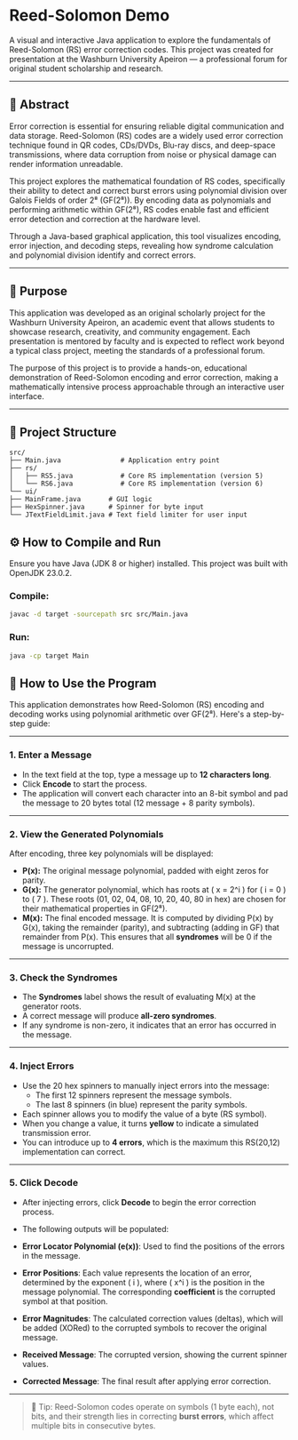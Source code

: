 # Reed-Solomon Demo

A visual and interactive Java application to explore the fundamentals of Reed-Solomon (RS) error correction codes. This project was created for presentation at the Washburn University Apeiron — a professional forum for original student scholarship and research.

---

## 📘 Abstract

Error correction is essential for ensuring reliable digital communication and data storage. Reed-Solomon (RS) codes are a widely used error correction technique found in QR codes, CDs/DVDs, Blu-ray discs, and deep-space transmissions, where data corruption from noise or physical damage can render information unreadable.

This project explores the mathematical foundation of RS codes, specifically their ability to detect and correct burst errors using polynomial division over Galois Fields of order 2⁸ (GF(2⁸)). By encoding data as polynomials and performing arithmetic within GF(2⁸), RS codes enable fast and efficient error detection and correction at the hardware level.

Through a Java-based graphical application, this tool visualizes encoding, error injection, and decoding steps, revealing how syndrome calculation and polynomial division identify and correct errors.

---

## 🎯 Purpose

This application was developed as an original scholarly project for the Washburn University Apeiron, an academic event that allows students to showcase research, creativity, and community engagement. Each presentation is mentored by faculty and is expected to reflect work beyond a typical class project, meeting the standards of a professional forum.

The purpose of this project is to provide a hands-on, educational demonstration of Reed-Solomon encoding and error correction, making a mathematically intensive process approachable through an interactive user interface.

---

## 📁 Project Structure

```
src/
├── Main.java               # Application entry point
├── rs/
│   ├── RS5.java            # Core RS implementation (version 5)
│   └── RS6.java            # Core RS implementation (version 6)
└── ui/
├── MainFrame.java       # GUI logic
├── HexSpinner.java      # Spinner for byte input
└── JTextFieldLimit.java # Text field limiter for user input
```

## ⚙️ How to Compile and Run

Ensure you have Java (JDK 8 or higher) installed. This project was built with OpenJDK 23.0.2.

### Compile:

```bash
javac -d target -sourcepath src src/Main.java
```

### Run:

```bash
java -cp target Main
```

## 🧪 How to Use the Program

This application demonstrates how Reed-Solomon (RS) encoding and decoding works using polynomial arithmetic over GF(2⁸). Here's a step-by-step guide:

---

### 1. **Enter a Message**

-   In the text field at the top, type a message up to **12 characters long**.
-   Click **Encode** to start the process.
-   The application will convert each character into an 8-bit symbol and pad the message to 20 bytes total (12 message + 8 parity symbols).

---

### 2. **View the Generated Polynomials**

After encoding, three key polynomials will be displayed:

-   **P(x):** The original message polynomial, padded with eight zeros for parity.
-   **G(x):** The generator polynomial, which has roots at \( x = 2^i \) for \( i = 0 \) to \( 7 \). These roots (01, 02, 04, 08, 10, 20, 40, 80 in hex) are chosen for their mathematical properties in GF(2⁸).
-   **M(x):** The final encoded message. It is computed by dividing P(x) by G(x), taking the remainder (parity), and subtracting (adding in GF) that remainder from P(x). This ensures that all **syndromes** will be 0 if the message is uncorrupted.

---

### 3. **Check the Syndromes**

-   The **Syndromes** label shows the result of evaluating M(x) at the generator roots.
-   A correct message will produce **all-zero syndromes**.
-   If any syndrome is non-zero, it indicates that an error has occurred in the message.

---

### 4. **Inject Errors**

-   Use the 20 hex spinners to manually inject errors into the message:
    -   The first 12 spinners represent the message symbols.
    -   The last 8 spinners (in blue) represent the parity symbols.
-   Each spinner allows you to modify the value of a byte (RS symbol).
-   When you change a value, it turns **yellow** to indicate a simulated transmission error.
-   You can introduce up to **4 errors**, which is the maximum this RS(20,12) implementation can correct.

---

### 5. **Click Decode**

-   After injecting errors, click **Decode** to begin the error correction process.
-   The following outputs will be populated:

-   **Error Locator Polynomial (e(x))**: Used to find the positions of the errors in the message.

-   **Error Positions**: Each value represents the location of an error, determined by the exponent \( i \), where \( x^i \) is the position in the message polynomial. The corresponding **coefficient** is the corrupted symbol at that position.

-   **Error Magnitudes**: The calculated correction values (deltas), which will be added (XORed) to the corrupted symbols to recover the original message.

-   **Received Message**: The corrupted version, showing the current spinner values.

-   **Corrected Message**: The final result after applying error correction.

---

> 🧠 Tip: Reed-Solomon codes operate on symbols (1 byte each), not bits, and their strength lies in correcting **burst errors**, which affect multiple bits in consecutive bytes.
